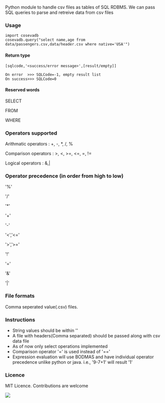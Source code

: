 Python module to handle csv files as tables of SQL RDBMS.
We can pass SQL queries to parse and retreive data from csv files

### Usage
```
import cosevadb
cosevadb.query("select name,age from data/passengers.csv,data/header.csv where native='USA'")
```
#### Return type
```
[sqlcode,'<success/error message>',[result/empty]]

On error  >>> SQLCode=-1, empty result list
On success>>> SQLCode=0
```
#### Reserved words
SELECT

FROM

WHERE

### Operators supported
Arithmatic operators : +, -, *, /, %

Comparison operators : >, <, >=, <=, =, !=

Logical operators : &,|

### Operator precedence (in order from high to low)
'%'

'/'

'*'

'+'

'-'

'<','<='

'>','>='

'!'

'='

'&'

'|'

### File formats
Comma seperated value(.csv) files.

### Instructions
* String values should be within '<string>'
* A file with headers(Comma separated) should be passed along with csv data file
* As of now only select operations implemented
* Comparison operator '=' is used instead of '=='
* Expression evaluation will use BODMAS and have individual operator precedence unlike python or java. i.e., '9-7+1' will result '1'

### Licence
MIT Licence. Contributions are welcome

![](screenshot.png)
